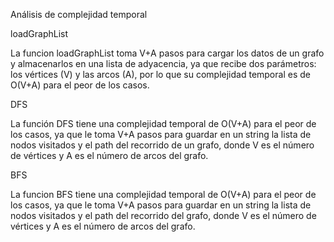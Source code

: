Análisis de complejidad temporal

loadGraphList

La funcion loadGraphList toma V+A pasos para cargar los datos de un grafo y almacenarlos en una lista de adyacencia, ya que recibe dos parámetros: los vértices (V) y las arcos (A), por lo que su complejidad temporal es de O(V+A) para el peor de los casos.

DFS

La función DFS  tiene una complejidad temporal de O(V+A) para el peor de los casos, ya que le toma V+A pasos para guardar en un string la lista de nodos visitados y el path del recorrido de un grafo, donde V es el número de vértices y A es el número de arcos del grafo.

BFS

La funcion BFS tiene una  complejidad temporal de O(V+A) para el peor de los casos, ya que le toma V+A pasos para guardar en un string la lista de nodos visitados y el path del recorrido del grafo, donde V es el número de vértices y A es el número de arcos del grafo.

